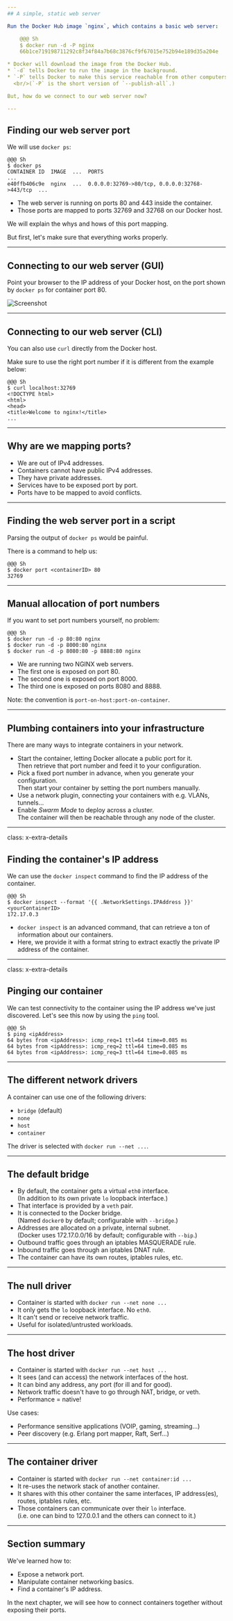 ```yaml
---
## A simple, static web server

Run the Docker Hub image `nginx`, which contains a basic web server:

    @@@ Sh
    $ docker run -d -P nginx
    66b1ce719198711292c8f34f84a7b68c3876cf9f67015e752b94e189d35a204e

* Docker will download the image from the Docker Hub.
* `-d` tells Docker to run the image in the background.
* `-P` tells Docker to make this service reachable from other computers.
  <br/>(`-P` is the short version of `--publish-all`.)

But, how do we connect to our web server now?

---
```

## Finding our web server port

We will use `docker ps`:

    @@@ Sh
    $ docker ps
    CONTAINER ID  IMAGE  ...  PORTS                                          ...
    e40ffb406c9e  nginx  ...  0.0.0.0:32769->80/tcp, 0.0.0.0:32768->443/tcp  ...


* The web server is running on ports 80 and 443 inside the container.
* Those ports are mapped to ports 32769 and 32768 on our Docker host.

We will explain the whys and hows of this port mapping.

But first, let's make sure that everything works properly.

---
## Connecting to our web server (GUI)

Point your browser to the IP address of your Docker host, on the port
shown by `docker ps` for container port 80.

![Screenshot](web.png)

---
## Connecting to our web server (CLI)

You can also use `curl` directly from the Docker host.

Make sure to use the right port number if it is different
from the example below:

    @@@ Sh
    $ curl localhost:32769
    <!DOCTYPE html>
    <html>
    <head>
    <title>Welcome to nginx!</title>
    ...

---
## Why are we mapping ports?

* We are out of IPv4 addresses.
* Containers cannot have public IPv4 addresses.
* They have private addresses.
* Services have to be exposed port by port.
* Ports have to be mapped to avoid conflicts.

---
## Finding the web server port in a script

Parsing the output of `docker ps` would be painful.

There is a command to help us:

    @@@ Sh
    $ docker port <containerID> 80
    32769

---
## Manual allocation of port numbers

If you want to set port numbers yourself, no problem:

    @@@ Sh
    $ docker run -d -p 80:80 nginx
    $ docker run -d -p 8000:80 nginx
    $ docker run -d -p 8080:80 -p 8888:80 nginx

* We are running two NGINX web servers.
* The first one is exposed on port 80.
* The second one is exposed on port 8000.
* The third one is exposed on ports 8080 and 8888.

Note: the convention is `port-on-host:port-on-container`.

---
## Plumbing containers into your infrastructure

There are many ways to integrate containers in your network.

* Start the container, letting Docker allocate a public port for it.
  <br/>Then retrieve that port number and feed it to your configuration.
* Pick a fixed port number in advance, when you generate your configuration.
  <br/>Then start your container by setting the port numbers manually.
* Use a network plugin, connecting your containers with e.g. VLANs, tunnels...
* Enable *Swarm Mode* to deploy across a cluster.
  <br/>The container will then be reachable through any node of the cluster.

---
class: x-extra-details

## Finding the container's IP address

We can use the `docker inspect` command to find the IP address of the
container.

    @@@ Sh
    $ docker inspect --format '{{ .NetworkSettings.IPAddress }}' <yourContainerID>
    172.17.0.3

* `docker inspect` is an advanced command, that can retrieve a ton
  of information about our containers.
* Here, we provide it with a format string to extract exactly the
  private IP address of the container.

---
class: x-extra-details

## Pinging our container

We can test connectivity to the container using the IP address we've
just discovered. Let's see this now by using the ``ping`` tool.

    @@@ Sh
    $ ping <ipAddress>
    64 bytes from <ipAddress>: icmp_req=1 ttl=64 time=0.085 ms
    64 bytes from <ipAddress>: icmp_req=2 ttl=64 time=0.085 ms
    64 bytes from <ipAddress>: icmp_req=3 ttl=64 time=0.085 ms

---
## The different network drivers

A container can use one of the following drivers:

* `bridge` (default)
* `none`
* `host`
* `container`

The driver is selected with `docker run --net ...`.

---
## The default bridge

* By default, the container gets a virtual `eth0` interface.
  <br/>(In addition to its own private `lo` loopback interface.)
* That interface is provided by a `veth` pair.
* It is connected to the Docker bridge.
  <br/>(Named `docker0` by default; configurable with `--bridge`.)
* Addresses are allocated on a private, internal subnet.
  <br/>(Docker uses 172.17.0.0/16 by default; configurable with `--bip`.)
* Outbound traffic goes through an iptables MASQUERADE rule.
* Inbound traffic goes through an iptables DNAT rule.
* The container can have its own routes, iptables rules, etc.

---
## The null driver

* Container is started with `docker run --net none ...`
* It only gets the `lo` loopback interface. No `eth0`.
* It can't send or receive network traffic.
* Useful for isolated/untrusted workloads.

---
## The host driver

* Container is started with `docker run --net host ...`
* It sees (and can access) the network interfaces of the host.
* It can bind any address, any port (for ill and for good).
* Network traffic doesn't have to go through NAT, bridge, or veth.
* Performance = native!

Use cases:

* Performance sensitive applications (VOIP, gaming, streaming...)
* Peer discovery (e.g. Erlang port mapper, Raft, Serf...)

---
## The container driver

* Container is started with `docker run --net container:id ...`
* It re-uses the network stack of another container.
* It shares with this other container the same interfaces, IP address(es), routes, iptables rules, etc.
* Those containers can communicate over their `lo` interface.
  <br/>(i.e. one can bind to 127.0.0.1 and the others can connect to it.)

---
## Section summary

We've learned how to:

* Expose a network port.
* Manipulate container networking basics.
* Find a container's IP address.

In the next chapter, we will see how to connect
containers together without exposing their ports.
